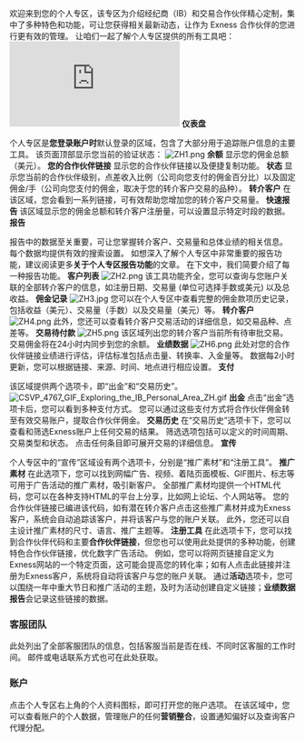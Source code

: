 
欢迎来到您的个人专区，该专区为介绍经纪商（IB）和交易合作伙伴精心定制，集中了多种特色和功能，可让您获得相关最新动态，让作为 Exness 合作伙伴的您进行更有效的管理。
让咱们一起了解个人专区提供的所有工具吧：
![CSVP_2716_Exploring_the_IB_personal_area_ZH.jpg](https://v.youku.com/v_show/id_XNTgzOTExMjQ1Ng==.html)
**仪表盘**
 
个人专区是**您登录账户时**默认登录的区域，包含了大部分用于追踪账户信息的主要工具。
该页面顶部显示您当前的验证状态：
![ZH1.png](https://cdn.jsdelivr.net/gh/jarlin8/OSS@main/exhelp//ZH1.png)
**余额**
显示您的佣金总额（美元）。
**您的合作伙伴链接**
显示您的合作伙伴链接以及便捷复制功能。
**状态**
显示您当前的合作伙伴级别，点差收入比例（公司向您支付的佣金百分比）以及固定佣金/手（公司向您支付的佣金，取决于您的转介客户交易的品种）。
**转介客户**
在该区域，您会看到一系列链接，可有效帮助您增加您的转介客户交易量。
**快速报告**
该区域显示您的佣金总额和转介客户注册量，可以设置显示特定时段的数据。
**报告**
 
报告中的数据至关重要，可让您掌握转介客户、交易量和总体业绩的相关信息。 每个数据均提供有效的搜索设置。 如想深入了解个人专区中非常重要的报告功能，建议阅读更多**关于个人专区报告功能**的文章。 在下文中，我们简要介绍了每一种报告功能。
**客户列表**
![ZH2.png](https://cdn.jsdelivr.net/gh/jarlin8/OSS@main/exhelp//ZH2.png)
该工具功能齐全，您可以查询与您账户关联的全部转介客户的信息，如注册日期、交易量 (单位可选择手数或美元) 以及总收益。
**佣金记录**
![ZH3.jpg](https://cdn.jsdelivr.net/gh/jarlin8/OSS@main/exhelp//ZH3.png)
您可以在个人专区中查看完整的佣金款项历史记录，包括收益（美元）、交易量（手数）以及交易量（美元）等。
**转介客户**
![ZH4.png](https://cdn.jsdelivr.net/gh/jarlin8/OSS@main/exhelp//ZH4.png)
此外，您还可以查看转介客户交易活动的详细信息，如交易品种、点差等。
**交易待付款**
![ZH5.png](https://cdn.jsdelivr.net/gh/jarlin8/OSS@main/exhelp//ZH5.png)
该区域列出您的转介客户当前所有待审批交易。 交易佣金将在24小时内同步到您的余额。
**业绩数据**
![ZH6.png](https://cdn.jsdelivr.net/gh/jarlin8/OSS@main/exhelp//ZH6.png)
此处对您的合作伙伴链接业绩进行评估，评估标准包括点击量、转换率、入金量等。 数据每2小时更新，您可以根据链接、来源、时间、地点进行相应设置。
**支付**
 
该区域提供两个选项卡，即“出金”和“交易历史”。
![CSVP_4767_GIF_Exploring_the_IB_Personal_Area_ZH.gif](https://cdn.jsdelivr.net/gh/jarlin8/OSS@main/exhelp//CSVP_4767_GIF_Exploring_the_IB_Personal_Area_ZH.gif)
**出金**
点击“出金”选项卡后，您可以看到多种支付方式。 您可以通过这些支付方式将合作伙伴佣金转至有效交易账户，提取合作伙伴佣金。
**交易历史**
在“交易历史”选项卡下，您可以查看和筛选Exness账户上任何交易的结果。 筛选选项包括可以定义的时间周期、交易类型和状态。 点击任何条目即可展开交易的详细信息。
**宣传**
 
个人专区中的“宣传”区域设有两个选项卡，分别是“推广素材”和“注册工具”。
**推广素材**
在此选项下，您可以找到网幅广告、视频、着陆页面模板、GIF图片、标志等可用于广告活动的推广素材，吸引新客户。
全部推广素材均提供一个HTML代码，您可以在各种支持HTML的平台上分享，比如网上论坛、个人网站等。 您的合作伙伴链接已编进该代码，如有潜在转介客户点击这些推广素材并成为Exness客户，系统会自动追踪该客户，并将该客户与您的账户关联。 此外，您还可以自主设计推广素材的尺寸、语言、推广主题等。
**注册工具**
在此选项卡下，您可以找到合作伙伴代码和主要**合作伙伴链接**，但您也可以使用此处提供的多种功能，创建特色合作伙伴链接，优化数字广告活动。 例如，您可以将网页链接自定义为Exness网站的一个特定页面，这可能会提高您的转化率；如有人点击此链接并注册为Exness客户，系统将自动将该客户与您的账户关联。 通过**活动**选项卡，您可以围绕一年中重大节日和推广活动的主题，及时为活动创建自定义链接；**业绩数据报告**会记录这些链接的数据。
### **客服团队** ###
此处列出了全部客服团队的信息，包括客服当前是否在线、不同时区客服的工作时间。 邮件或电话联系方式也可在此处获取。
### **账户** ###
点击个人专区右上角的个人资料图标，即可打开您的账户选项。 在该区域中，您可以查看账户的个人数据，管理账户的任何**营销整合**，设置通知偏好以及查询客户代理分配。